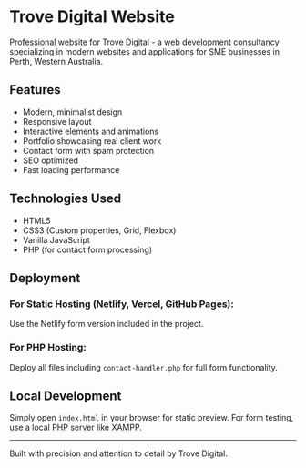 # Trove Digital Website

Professional website for Trove Digital - a web development consultancy specializing in modern websites and applications for SME businesses in Perth, Western Australia.

## Features

- Modern, minimalist design
- Responsive layout
- Interactive elements and animations  
- Portfolio showcasing real client work
- Contact form with spam protection
- SEO optimized
- Fast loading performance

## Technologies Used

- HTML5
- CSS3 (Custom properties, Grid, Flexbox)
- Vanilla JavaScript
- PHP (for contact form processing)

## Deployment

### For Static Hosting (Netlify, Vercel, GitHub Pages):
Use the Netlify form version included in the project.

### For PHP Hosting:
Deploy all files including `contact-handler.php` for full form functionality.

## Local Development

Simply open `index.html` in your browser for static preview.
For form testing, use a local PHP server like XAMPP.

---

Built with precision and attention to detail by Trove Digital.